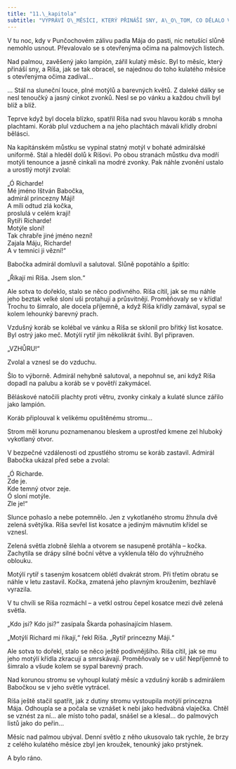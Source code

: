 ```yaml
---
title: "11.\_kapitola"
subtitle: "VYPRÁVÍ O\_MĚSÍCI, KTERÝ PŘINÁŠÍ SNY, A\_O\_TOM, CO DĚLALO V\_TU NOC NIC NETUŠÍCÍ SLŮNĚ"
---
```


V tu noc, kdy v Punčochovém zálivu padla Mája do pasti, nic netušící slůně nemohlo usnout. Převalovalo se s otevřenýma očima na palmových listech.

Nad palmou, zavěšený jako lampión, zářil kulatý měsíc. Byl to měsíc, který přináší sny, a Ríša, jak se tak obracel, se najednou do toho kulatého měsíce s otevřenýma očima zadíval…

… Stál na sluneční louce, plné motýlů a barevných květů. Z daleké dálky se nesl tenoučký a jasný cinkot zvonků. Nesl se po vánku a každou chvíli byl blíž a blíž.

Teprve když byl docela blízko, spatřil Ríša nad svou hlavou koráb s mnoha plachtami. Koráb plul vzduchem a na jeho plachtách mávali křídly drobní bělásci.

Na kapitánském můstku se vypínal statný motýl v bohaté admirálské uniformě. Stál a hleděl dolů k Ríšovi. Po obou stranách můstku dva modří motýli tenounce a jasně cinkali na modré zvonky. Pak náhle zvonění ustalo a urostlý motýl zvolal:

„Ó Richarde!  
Mé jméno Ištván Babočka,  
admirál princezny Máji!  
A míli odtud zlá kočka,  
proslulá v celém kraji!  
Rytíři Richarde!  
Motýle sloní!  
Tak chrabře jiné jméno nezní!  
Zajala Máju, Richarde!  
A v temnici ji vězní!“

Babočka admirál domluvil a salutoval. Slůně popotáhlo a špitlo:

„Říkají mi Ríša. Jsem slon.“

Ale sotva to dořeklo, stalo se něco podivného. Ríša cítil, jak se mu náhle jeho beztak velké sloní uši protahují a průsvitnějí. Proměňovaly se v křídla! Trochu to šimralo, ale docela příjemně, a když Ríša křídly zamával, sypal se kolem lehounký barevný prach.

Vzdušný koráb se kolébal ve vánku a Ríša se sklonil pro břitký list kosatce. Byl ostrý jako meč. Motýlí rytíř jím několikrát švihl. Byl připraven.

„VZHŮRU!“

Zvolal a vznesl se do vzduchu.

Šlo to výborně. Admirál nehybně salutoval, a nepohnul se, ani když Ríša dopadl na palubu a koráb se v povětří zakymácel.

Běláskové natočili plachty proti větru, zvonky cinkaly a kulaté slunce zářilo jako lampión.

Koráb připlouval k velikému opuštěnému stromu…

Strom měl korunu poznamenanou bleskem a uprostřed kmene zel hluboký vykotlaný otvor.

V bezpečné vzdálenosti od zpustlého stromu se koráb zastavil. Admirál Babočka ukázal před sebe a zvolal:

„Ó Richarde.  
Zde je.  
Kde temný otvor zeje.  
Ó sloní motýle.  
Zle je!“

Slunce pohaslo a nebe potemnělo. Jen z vykotlaného stromu žhnula dvě zelená světýlka. Ríša sevřel list kosatce a jediným mávnutím křídel se vznesl.

Zelená světla zlobně šlehla a otvorem se nasupeně protáhla – kočka. Zachytila se drápy silné boční větve a vyklenula tělo do výhružného oblouku.

Motýlí rytíř s taseným kosatcem oblétl dvakrát strom. Při třetím obratu se náhle v letu zastavil. Kočka, zmatená jeho plavným kroužením, bezhlavě vyrazila.

V tu chvíli se Ríša rozmáchl – a vetkl ostrou čepel kosatce mezi dvě zelená světla.

„Kdo jsi? Kdo jsi?“ zasípala Škarda pohasínajícím hlasem.

„Motýlí Richard mi říkají,“ řekl Ríša. „Rytíř princezny Máji.“

Ale sotva to dořekl, stalo se něco ještě podivnějšího. Ríša cítil, jak se mu jeho motýlí křídla zkracují a smrskávají. Proměňovaly se v uši! Nepříjemně to šimralo a všude kolem se sypal barevný prach.

Nad korunou stromu se vyhoupl kulatý měsíc a vzdušný koráb s admirálem Babočkou se v jeho světle vytrácel.

Ríša ještě stačil spatřit, jak z dutiny stromu vystoupila motýlí princezna Mája. Odhoupla se a počala se vznášet k nebi jako hedvábná vlaječka. Chtěl se vznést za ní… ale místo toho padal, snášel se a klesal… do palmových listů jako do peřin…

Měsíc nad palmou ubýval. Denní světlo z něho ukusovalo tak rychle, že brzy z celého kulatého měsíce zbyl jen kroužek, tenounký jako prstýnek.

A bylo ráno.
